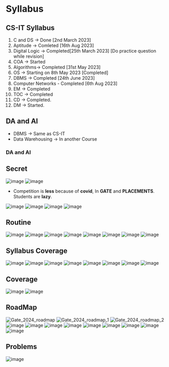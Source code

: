 
# Syllabus

## CS-IT Syllabus

1) C and DS -> Done [2nd March 2023]
2) Aptitude -> Comleted [16th Aug 2023]
3) Digital Logic -> Completed[25th March 2023]  [Do practice question while revision]
4) COA -> Started
5) Algorithms-> Completed [31st May 2023] 
6) OS -> Starting on 8th May 2023 [Completed]
7) DBMS -> Completed [24th June 2023]
8) Computer Networks - Completed [6th Aug 2023]
9) EM -> Completed
10) TOC -> Completed
11) CD -> Completed.
12) DM -> Started.

## DA and AI

* DBMS -> Same as CS-IT
* Data Warehousing -> In another Course


### DA and AI



## Secret

![image](https://github.com/arghanath007/Data-Structure-and-Algorithms/assets/54589605/3d6603b7-df1c-4379-ac5e-f02ab5dcd287)
![image](https://github.com/arghanath007/Data-Structure-and-Algorithms/assets/54589605/560daa89-64ab-4817-a270-8a36880f5d47)

* Competition is **less** because of **covid**, In **GATE** and **PLACEMENTS**. Students are **lazy**.

![image](https://github.com/arghanath007/Data-Structure-and-Algorithms/assets/54589605/8e10f442-f501-44ff-874f-aa5881494834)
![image](https://github.com/arghanath007/Data-Structure-and-Algorithms/assets/54589605/8fed57ab-047b-416e-a984-4f7846404bcd)
![image](https://github.com/arghanath007/Data-Structure-and-Algorithms/assets/54589605/5dcb5be2-8655-4c17-843c-d467412c70ff)
![image](https://github.com/arghanath007/Data-Structure-and-Algorithms/assets/54589605/81518bac-754e-4cf2-a935-a55518b6b1cd)

## Routine

![image](https://github.com/arghanath007/Data-Structure-and-Algorithms/assets/54589605/97035275-9608-4977-b50b-d77a790ca35a)
![image](https://github.com/arghanath007/Data-Structure-and-Algorithms/assets/54589605/36c40eb4-5023-40b6-9817-66055e3cec7b)
![image](https://github.com/arghanath007/Data-Structure-and-Algorithms/assets/54589605/8c918947-66ee-4753-bdfa-275e12e90e3a)
![image](https://github.com/arghanath007/Data-Structure-and-Algorithms/assets/54589605/6ef5f12c-e5f4-4058-8b58-d739890125b9)
![image](https://github.com/arghanath007/Data-Structure-and-Algorithms/assets/54589605/54cd3186-13b7-4704-9b4b-cbe57e21d861)
![image](https://github.com/arghanath007/Data-Structure-and-Algorithms/assets/54589605/854ea7ff-215e-4f4f-88c5-d65d21b3bc27)
![image](https://github.com/arghanath007/Data-Structure-and-Algorithms/assets/54589605/7e7576f5-3b50-43b8-a647-b96bcdd8280c)
![image](https://github.com/arghanath007/Data-Structure-and-Algorithms/assets/54589605/a82de7ff-3788-4d21-aae5-7df063d96e5f)

## Syllabus Coverage

![image](https://github.com/arghanath007/Data-Structure-and-Algorithms/assets/54589605/49a3df51-b049-4fcd-aa24-d83941336a83)
![image](https://github.com/arghanath007/Data-Structure-and-Algorithms/assets/54589605/c57b4316-2438-473e-a6f2-caa92e124454)
![image](https://github.com/arghanath007/Data-Structure-and-Algorithms/assets/54589605/9079c778-c6d2-40b6-8db5-f70ccff86e10)
![image](https://github.com/arghanath007/Data-Structure-and-Algorithms/assets/54589605/39d5de81-bb24-43d0-afbb-dd56bd49fca3)
![image](https://github.com/arghanath007/Data-Structure-and-Algorithms/assets/54589605/b975b40f-729b-4521-beb8-960731add420)
![image](https://github.com/arghanath007/Data-Structure-and-Algorithms/assets/54589605/2aa97a98-8444-40db-8c09-062e35ced0bc)
![image](https://github.com/arghanath007/Data-Structure-and-Algorithms/assets/54589605/f7acf3e8-3142-48d8-9833-4354ba8b258e)
![image](https://github.com/arghanath007/Data-Structure-and-Algorithms/assets/54589605/0782ec2a-aa51-42dc-95da-350ce07aa74b)



## Coverage

![image](https://github.com/arghanath007/Data-Structure-and-Algorithms/assets/54589605/ca9340fd-3fa6-4768-910c-71670b9adb90)
![image](https://github.com/arghanath007/Data-Structure-and-Algorithms/assets/54589605/4ec5fa5d-c86f-4a6c-a183-d4dff1767795)

## RoadMap

![Gate_2024_roadmap](https://user-images.githubusercontent.com/54589605/231422967-f8b7118d-56d5-4064-8cf3-db569a468e4c.png)
![Gate_2024_roadmap_1](https://user-images.githubusercontent.com/54589605/231422987-2f06b8ae-c3a6-4506-9e8b-d55286b52f9e.png)
![Gate_2024_roadmap_2](https://user-images.githubusercontent.com/54589605/231423031-72840c31-7e34-4e48-828f-89712f79d8c5.png)
![image](https://user-images.githubusercontent.com/54589605/231423318-f1a6b5a8-a4a6-481f-ba67-e09372f47196.png)
![image](https://user-images.githubusercontent.com/54589605/231424327-48b36587-2236-426d-9eb6-df4d4dc76e7f.png)
![image](https://user-images.githubusercontent.com/54589605/231424947-0a2699b2-0b91-473a-9e78-900c75e10c2a.png)
![image](https://user-images.githubusercontent.com/54589605/231425992-38a01e52-5206-4d24-997b-32d9d37bcc39.png)
![image](https://user-images.githubusercontent.com/54589605/231426425-f15c3fab-d2df-46fc-8693-3ba70c89f87f.png)
![image](https://user-images.githubusercontent.com/54589605/231426597-8b7eabf0-7ff4-4e82-b10c-ab60eac0ae4d.png)
![image](https://user-images.githubusercontent.com/54589605/231427130-d923c71c-f140-41aa-b510-d2a81ca034be.png)
![image](https://user-images.githubusercontent.com/54589605/232383267-8e0dbaa7-1a7b-499f-916a-5a6ba2f4d27a.png)
![image](https://user-images.githubusercontent.com/54589605/232383643-ce0e2b8b-a9f7-4142-83fd-cf7607d2bcf2.png)

## Problems

![image](https://user-images.githubusercontent.com/54589605/235130836-8ad78d01-bc2e-451c-8d63-59fedf6a3b20.png)


